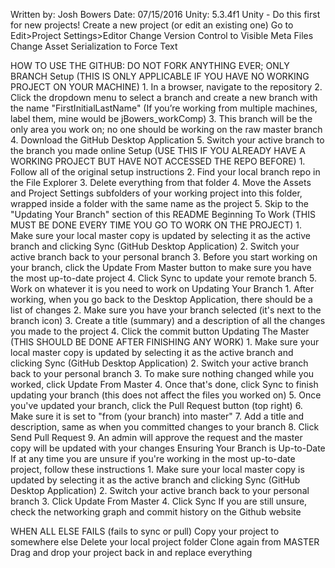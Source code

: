Written by: Josh Bowers
Date: 07/15/2016
Unity: 5.3.4f1
Unity - Do this first for new projects!
Create a new project (or edit an existing one)
Go to Edit>Project Settings>Editor
Change Version Control to Visible Meta Files
Change Asset Serialization to Force Text


HOW TO USE THE GITHUB: DO NOT FORK ANYTHING EVER; ONLY BRANCH
Setup (THIS IS ONLY APPLICABLE IF YOU HAVE NO WORKING PROJECT ON YOUR MACHINE) 1. In a browser, navigate to the repository 2. Click the dropdown menu to select a branch and create a new branch with the name "FirstInitialLastName" (If you’re working from multiple machines, label them, mine would be jBowers_workComp) 3. This branch will be the only area you work on; no one should be working on the raw master branch 4. Download the GitHub Desktop Application 5. Switch your active branch to the branch you made online
Setup (USE THIS IF YOU ALREADY HAVE A WORKING PROJECT BUT HAVE NOT ACCESSED THE REPO BEFORE) 1. Follow all of the original setup instructions 2. Find your local branch repo in the File Explorer 3. Delete everything from that folder 4. Move the Assets and Project Settings subfolders of your working project into this folder, wrapped inside a folder with the same name as the project 5. Skip to the "Updating Your Branch" section of this README
Beginning To Work (THIS MUST BE DONE EVERY TIME YOU GO TO WORK ON THE PROJECT) 1. Make sure your local master copy is updated by selecting it as the active branch and clicking Sync (GitHub Desktop Application) 2. Switch your active branch back to your personal branch 3. Before you start working on your branch, click the Update From Master button to make sure you have the most up-to-date project 4. Click Sync to update your remote branch 5. Work on whatever it is you need to work on
Updating Your Branch 1. After working, when you go back to the Desktop Application, there should be a list of changes 2. Make sure you have your branch selected (it's next to the branch icon) 3. Create a title (summary) and a description of all the changes you made to the project 4. Click the commit button
Updating The Master (THIS SHOULD BE DONE AFTER FINISHING ANY WORK) 1. Make sure your local master copy is updated by selecting it as the active branch and clicking Sync (GitHub Desktop Application) 2. Switch your active branch back to your personal branch 3. To make sure nothing changed while you worked, click Update From Master 4. Once that's done, click Sync to finish updating your branch (this does not affect the files you worked on) 5. Once you've updated your branch, click the Pull Request button (top right) 6. Make sure it is set to "from (your branch) into master" 7. Add a title and description, same as when you committed changes to your branch 8. Click Send Pull Request 9. An admin will approve the request and the master copy will be updated with your changes
Ensuring Your Branch is Up-to-Date If at any time you are unsure if you're working in the most up-to-date project, follow these instructions 1. Make sure your local master copy is updated by selecting it as the active branch and clicking Sync (GitHub Desktop Application) 2. Switch your active branch back to your personal branch 3. Click Update From Master 4. Click Sync If you are still unsure, check the networking graph and commit history on the Github website


WHEN ALL ELSE FAILS (fails to sync or pull)
Copy your project to somewhere else
Delete your local project folder
Clone again from MASTER
Drag and drop your project back in and replace everything
